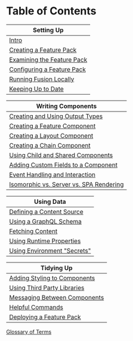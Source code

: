 # Table of Contents

| Setting Up |
|---|
| [Intro](./intro.md) |
| [Creating a Feature Pack](./creating-feature-pack.md) |
| [Examining the Feature Pack](./examining-feature-pack.md) |
| [Configuring a Feature Pack](./configuring-feature-pack.md) |
| [Running Fusion Locally](./running-fusion-locally.md) |
| [Keeping Up to Date](./keeping-up-to-date.md) |

| Writing Components |
|---|
| [Creating and Using Output Types](./creating-using-output-types.md) |
| [Creating a Feature Component](./creating-feature-component.md) |
| [Creating a Layout Component](./creating-layout-component.md) |
| [Creating a Chain Component](./creating-chain-component.md) |
| [Using Child and Shared Components](./using-child-shared-components.md) |
| [Adding Custom Fields to a Component](./adding-custom-fields.md) |
| [Event Handling and Interaction](./event-handling-interaction.md) |
| [Isomorphic vs. Server vs. SPA Rendering](./isomorphic-server-spa-rendering.md) |

| Using Data |
|---|
| [Defining a Content Source](./defining-content-source.md) |
| [Using a GraphQL Schema](./using-graphql-schema.md) |
| [Fetching Content](./fetching-content.md) |
| [Using Runtime Properties](./using-runtime-properties.md) |
| [Using Environment "Secrets"](./using-environment-secrets.md) |

| Tidying Up |
|---|
| [Adding Styling to Components](./adding-styling.md) |
| [Using Third Party Libraries](./using-third-party-libraries.md) |
| [Messaging Between Components](./messaging-between-components.md) |
| [Helpful Commands](./helpful-commands.md) |
| [Deploying a Feature Pack](./deploying-feature-pack.md) |

[Glossary of Terms](./glossary.md)
